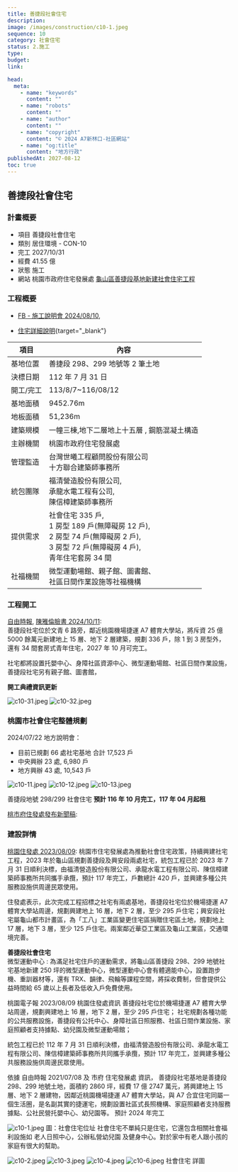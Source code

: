 ```yaml
---
title: 善捷段社會住宅
description:
image: /images/construction/c10-1.jpeg
sequence: 10
category: 社會住宅
status: 2.施工
type:
budget:
link:

head:
  meta:
    - name: "keywords"
      content: ""
    - name: "robots"
      content: ""
    - name: "author"
      content: ""
    - name: "copyright"
      content: "© 2024 A7新林口-社區網站"
    - name: "og:title"
      content: "地方行政"
publishedAt: 2027-08-12
toc: true
---
```


## 善捷段社會住宅

### 計畫概要

- 項目 善捷段社會住宅
- 類別 居住環境 - CON-10
- 完工 2027/10/31
- 經費 41.55 億
- 狀態 施工
- 網站 桃園市政府住宅發展處 <a href="https://ohd.tycg.gov.tw/News_Content.aspx?n=8616&s=879083">龜山區善捷段基地新建社會住宅工程</a>

### 工程概要

- <a href="https://www.facebook.com/share/p/1JkWcYZJJirbmGkf/">FB - 施工說明會 2024/08/10</a>,

- [住宅詳細說明](/images/construction/c10-20.pdf){target="\_blank"}

| 項目      | 內容                                                                                                                                             |
| --------- | ------------------------------------------------------------------------------------------------------------------------------------------------ |
| 基地位置  | 善捷段 298、299 地號等 2 筆土地                                                                                                                  |
| 決標日期  | 112 年 7 月 31 日                                                                                                                                |
| 開工/完工 | 113/8/7~116/08/12                                                                                                                                |
| 基地面積  | 9452.76m                                                                                                                                         |
| 地板面積  | 51,236m                                                                                                                                          |
| 建築規模  | 一幢三棟,地下二層地上十五層 , 鋼筋混凝土構造                                                                                                     |
| 主辦機關  | 桃園市政府住宅發展處                                                                                                                             |
| 管理監造  | 台灣世曦工程顧問股份有限公司 <br> 十方聯合建築師事務所                                                                                           |
| 統包團隊  | 福清營造股份有限公司, <br> 承龍水電工程有公司, <br> 陳信樟建築師事務所                                                                           |
| 提供需求  | 社會住宅 335 戶, <br> 1 房型 189 戶(無障礙房 12 戶), <br> 2 房型 74 戶(無障礙房 2 戶), <br> 3 房型 72 戶(無障礙房 4 戶), <br> 青年住宅套房 34 間 |
| 社福機關  | 微型運動場館、親子館、圖書館、<br> 社區日間作業設施等社福機構                                                                                    |

### 工程開工

<a href="https://news.ltn.com.tw/news/life/breakingnews/4827475">自由時報</a>, <a href="https://www.facebook.com/share/p/74TwFPmh9t76QrZV/">陳雅倫臉書 2024/10/11</a>:  
善捷段社宅位於文青 6 路旁，鄰近桃園機場捷運 A7 體育大學站，將斥資 25 億 5000 餘萬元新建地上 15 層、地下 2 層建築，規劃 336 戶，除 1 到 3 房型外，還有 34 間套房式青年住宅，2027 年 10 月可完工。

社宅都將設置托嬰中心、身障社區資源中心、微型運動場館、社區日間作業設施，善捷段社宅另有親子館、圖書館，

**開工典禮資訊更新**

![c10-31.jpeg](/images/construction/c10-31.jpeg)
![c10-32.jpeg](/images/construction/c10-32.jpeg)

### 桃園市社會住宅整體規劃

2024/07/22 地方說明會：

- 目前已規劃 66 處社宅基地 合計 17,523 戶
- 中央興辦 23 處, 6,980 戶
- 地方興辦 43 處, 10,543 戶

![c10-11.jpeg](/images/construction/c10-11.jpeg)
![c10-12.jpeg](/images/construction/c10-12.jpeg)
![c10-13.jpeg](/images/construction/c10-13.jpeg)

善捷段地號 298/299 社會住宅 **預計 116 年 10 月完工，117 年 04 月起租**

<a href="https://ws.tycg.gov.tw/Download.ashx?u=LzAwMS9VcGxvYWQvMTA4L3JlbGZpbGUvMTI1ODUvMTMzMzgyNS9hZDY5OGY5NS1kMjkwLTQzODQtYTQzNC02NGM2OTY1NzNmNzQucGRm&n=MTEz5bm05qGD5ZyS5biC6ZW36Kiq6KaW5Z%2B65bGk6b6c5bGx5Y2A5bqn6KuH5pyDKOm%2BnOWxseekvuWuheewoeWgsSkucGRm&icon=.pdf&fbclid=IwY2xjawEQ4jxleHRuA2FlbQIxMAABHS81Y3aF3sI6cN8LKgwANrbBpmnUV9qO-wJc45WVbDSZ29ZlwRz2GjkJDg_aem_PtMuYS0C-a351E0Wm-bn_Q">桃市府住發處發布新聞稿</a>:

### 建設詳情

<a href="https://today.line.me/tw/v2/amp/article/VxmNvEV?fbclid=IwAR3BVSp_I3hS1gBYFGnYCORvOOBtt26kfNIdndNDDCzje8GRtsO64ng9GC4">桃園住發處 2023/08/09</a>:
桃園市住宅發展處為推動社會住宅政策，持續興建社宅工程，2023 年於龜山區規劃善捷段及興安段兩處社宅，統包工程已於 2023 年 7 月 31 日順利決標，由福清營造股份有限公司、承龍水電工程有限公司、陳信樟建築師事務所共同攜手承攬，預計 117 年完工，戶數總計 420 戶，並興建多種公共服務設施供周邊民眾使用。

住發處表示，此次完成工程招標之社宅有兩處基地，善捷段社宅位於機場捷運 A7 體育大學站周邊，規劃興建地上 16 層，地下 2 層，至少 295 戶住宅；興安段社宅屬龜山都市計畫區，為「工八」工業區變更住宅區捐贈住宅區土地，規劃地上 17 層，地下 3 層，至少 125 戶住宅。兩案鄰近華亞工業區及龜山工業區，交通環境完善。

**善捷段社會住宅**  
微型運動中心 : 為滿足社宅住戶的運動需求，將龜山區善捷段 298、299 地號社宅基地新建 250 坪的微型運動中心，微型運動中心會有體適能中心，設置跑步機、重訓器材等，還有 TRX、韻律、飛輪等課程空間，將採收費制，但會提供公益時間給 65 歲以上長者及低收入戶免費使用。

桃園電子報 2023/08/09 桃園住發處資訊 善捷段社宅位於機場捷運 A7 體育大學站周邊，規劃興建地上 16 層，地下 2 層，至少 295 戶住宅； 社宅規劃各種功能的公共服務設施，善捷段有公托中心、身障社區日照服務、社區日間作業設施、家庭照顧者支持據點、幼兒園及微型運動場館；

統包工程已於 112 年 7 月 31 日順利決標，由福清營造股份有限公司、承龍水電工程有限公司、陳信樟建築師事務所共同攜手承攬，預計 117 年完工，並興建多種公共服務設施供周邊民眾使用。

依據 自由時報 2021/07/08 及 市府 住宅發展處 資訊， 善捷段社宅基地是善捷段 298、299 地號土地，面積約 2860 坪，經費 17 億 2747 萬元，將興建地上 15 層、地下 2 層建物，因鄰近桃園機場捷運 A7 體育大學站，與 A7 合宜住宅同屬一個生活圈，是名副其實的捷運宅，規劃設置社區式長照機構、家庭照顧者支持服務據點、公社民營托嬰中心、幼兒園等。 預計 2024 年完工

![c10-1.jpeg](/images/construction/c10-1.jpeg)
圖：社會住宅位址
社會住宅不單純只是住宅，它還包含相關社會福利設施如 老人日照中心，公辦私營幼兒園 及健身中心。對於家中有老人跟小孩的家庭有很大的幫助。

![c10-2.jpeg](/images/construction/c10-2.jpeg)
![c10-3.jpeg](/images/construction/c10-3.jpeg)
![c10-4.jpeg](/images/construction/c10-4.jpeg)
![c10-6.jpeg](/images/construction/c10-6.jpeg)
社會住宅 詳圖
